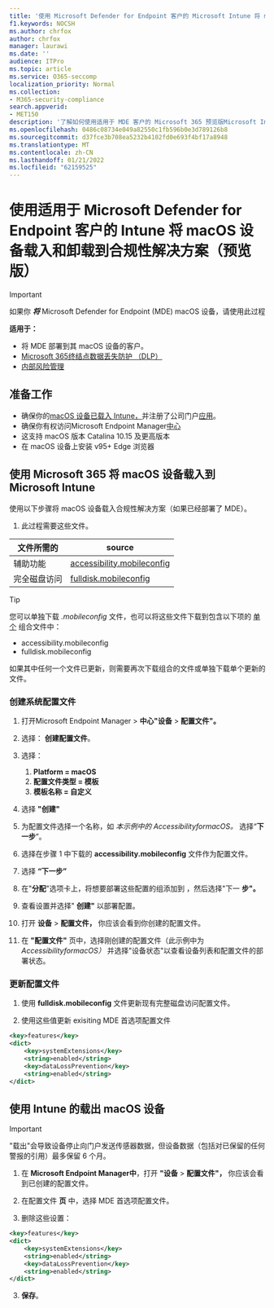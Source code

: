 ```yaml
---
title: '使用 Microsoft Defender for Endpoint 客户的 Microsoft Intune 将 macOS 设备载入和 (预览版) '
f1.keywords: NOCSH
ms.author: chrfox
author: chrfox
manager: laurawi
ms.date: ''
audience: ITPro
ms.topic: article
ms.service: O365-seccomp
localization_priority: Normal
ms.collection:
- M365-security-compliance
search.appverid:
- MET150
description: '了解如何使用适用于 MDE 客户的 Microsoft 365 预览版Microsoft Intune macOS (和) '
ms.openlocfilehash: 0486c08734e049a82550c1fb596b0e3d789126b8
ms.sourcegitcommit: d37fce3b708ea5232b4102fd0e693f4bf17a8948
ms.translationtype: MT
ms.contentlocale: zh-CN
ms.lasthandoff: 01/21/2022
ms.locfileid: "62159525"
---
```

# <a name="onboard-and-offboard-macos-devices-into-compliance-solutions-using-intune-for-microsoft-defender-for-endpoint-customers-preview"></a>使用适用于 Microsoft Defender for Endpoint 客户的 Intune 将 macOS 设备载入和卸载到合规性解决方案（预览版）

> [!IMPORTANT]
> 如果你 ***将*** Microsoft Defender for Endpoint (MDE) macOS 设备，请使用此过程

**适用于：**

- 将 MDE 部署到其 macOS 设备的客户。
- [Microsoft 365终结点数据丢失防护 （DLP）](./endpoint-dlp-learn-about.md)
- [内部风险管理](insider-risk-management.md#learn-about-insider-risk-management-in-microsoft-365)


## <a name="before-you-begin"></a>准备工作

- 确保你的[macOS 设备已载入 Intune，](/mem/intune/fundamentals/deployment-guide-platform-macos)并注册了公司门户[应用](/mem/intune/user-help/enroll-your-device-in-intune-macos-cp)。 
- 确保你有权访问Microsoft Endpoint Manager[中心](https://endpoint.microsoft.com/#home)
- 这支持 macOS 版本 Catalina 10.15 及更高版本
- 在 macOS 设备上安装 v95+ Edge 浏览器 

## <a name="onboard-macos-devices-into-microsoft-365-compliance-solutions-using-microsoft-intune"></a>使用 Microsoft 365 将 macOS 设备载入到 Microsoft Intune

使用以下步骤将 macOS 设备载入合规性解决方案（如果已经部署了 MDE）。

1. 此过程需要这些文件。

|文件所需的 |source |
|---------|---------|
|辅助功能 |[accessibility.mobileconfig](https://github.com/microsoft/mdatp-xplat/blob/master/macos/mobileconfig/profiles/accessibility.mobileconfig)|
完全磁盘访问     |[fulldisk.mobileconfig](https://github.com/microsoft/mdatp-xplat/blob/master/macos/mobileconfig/profiles/fulldisk.mobileconfig)|

> [!TIP]
> 您可以单独下载 *.mobileconfig* 文件，也可以将这些文件下载到包含以下项的 [单个](https://github.com/microsoft/mdatp-xplat/blob/master/macos/mobileconfig/combined/mdatp-nokext.mobileconfig) 组合文件中：
> - accessibility.mobileconfig
> - fulldisk.mobileconfig
> 
>
>如果其中任何一个文件已更新，则需要再次下载组合的文件或单独下载单个更新的文件。

### <a name="create-system-configuration-profiles"></a>创建系统配置文件

1. 打开Microsoft Endpoint Manager  >  **中心"设备**  >  **配置文件"。**

1. 选择： **创建配置文件**。 

1. 选择：
    1. **Platform = macOS**
    1. **配置文件类型 = 模板**
    1. **模板名称 = 自定义**

1. 选择 **"创建"**

1. 为配置文件选择一个名称，如 *本示例中的 AccessibilityformacOS。* 选择“**下一步**”。

1. 选择在步骤 1 中下载的 **accessibility.mobileconfig** 文件作为配置文件。

1. 选择 **“下一步”**

1. 在"**分配**"选项卡上，将想要部署这些配置的组添加到 ，然后选择"下一 **步"。**

1. 查看设置并选择" **创建"** 以部署配置。

1. 打开 **设备**  >  **配置文件，** 你应该会看到你创建的配置文件。

1. 在 **"配置文件"** 页中，选择刚创建的配置文件（此示例中为 *AccessibilityformacOS）* 并选择"设备状态"以查看设备列表和配置文件的部署状态。

### <a name="update-configuration-profiles"></a>更新配置文件

1. 使用 **fulldisk.mobileconfig** 文件更新现有完整磁盘访问配置文件。

1. 使用这些值更新 exisiting MDE 首选项配置文件
   
```xml
<key>features</key>
<dict>
    <key>systemExtensions</key>
    <string>enabled</string>
    <key>dataLossPrevention</key>
    <string>enabled</string>
</dict>
```

## <a name="offboard-macos-devices-using-intune"></a>使用 Intune 的载出 macOS 设备

> [!IMPORTANT]
> "载出"会导致设备停止向门户发送传感器数据，但设备数据（包括对已保留的任何警报的引用）最多保留 6 个月。

1. 在 **Microsoft Endpoint Manager中**，打开 **"设备**  >  **配置文件"，** 你应该会看到已创建的配置文件。

2. 在配置文件 **页** 中，选择 MDE 首选项配置文件。

1. 删除这些设置：
   
```xml
<key>features</key>
<dict>
    <key>systemExtensions</key>
    <string>enabled</string>
    <key>dataLossPrevention</key>
    <string>enabled</string>
</dict>
```
3. **保存**。